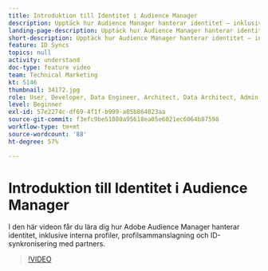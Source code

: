 ```yaml
---
title: Introduktion till Identitet i Audience Manager
description: Upptäck hur Audience Manager hanterar identitet – inklusive interna profiler och profilsammanslagning samt ID-synkronisering med partners.
landing-page-description: Upptäck hur Audience Manager hanterar identitet – inklusive interna profiler och profilsammanslagning samt ID-synkronisering med partners.
short-description: Upptäck hur Audience Manager hanterar identitet – inklusive interna profiler och profilsammanslagning samt ID-synkronisering med partners.
feature: ID Syncs
topics: null
activity: understand
doc-type: feature video
team: Technical Marketing
kt: 5146
thumbnail: 34172.jpg
role: User, Developer, Data Engineer, Architect, Data Architect, Admin, Leader
level: Beginner
exl-id: 57e2274c-df69-4f1f-b999-a05b864023aa
source-git-commit: f3efc9be51080a95618ea05e6021ec6064b87598
workflow-type: tm+mt
source-wordcount: '88'
ht-degree: 57%

---
```


# Introduktion till Identitet i Audience Manager

I den här videon får du lära dig hur Adobe Audience Manager hanterar identitet, inklusive interna profiler, profilsammanslagning och ID-synkronisering med partners.

>[!VIDEO](https://video.tv.adobe.com/v/34172/?quality=12)
